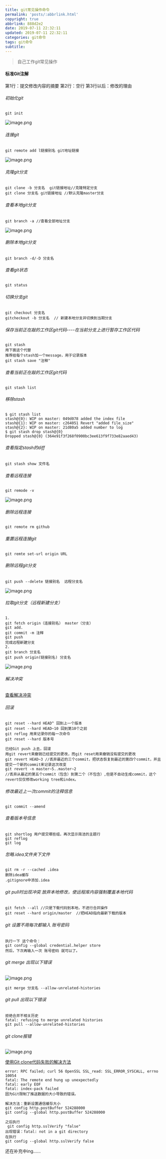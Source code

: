 ```yaml
---
title: git常见操作命令
permalink: 'posts/:abbrlink.html'
copyright: true
abbrlink: 888d2e2
date: 2019-07-11 22:32:11
updated: 2019-07-11 22:32:11
categories: git命令
tags: git命令
subtitle:
---
```

<blockquote class="blockquote-center">自己工作git常见操作</blockquote>

#### 标准Git注解
第1行：提交修改内容的摘要
第2行：空行
第3行以后：修改的理由
###### 初始化git
```
git init
```
![image.png](https://phpcoder-1259614901.cos.ap-guangzhou.myqcloud.com/phpcoder/git%E6%97%A5%E5%B8%B8%E6%93%8D%E4%BD%9C/3098875-aa08eb0c8eea9641.png)
<!--more-->
###### 连接git
```
git remote add l链接别名 git地址链接
```
![image.png](https://phpcoder-1259614901.cos.ap-guangzhou.myqcloud.com/phpcoder/git%E6%97%A5%E5%B8%B8%E6%93%8D%E4%BD%9C/3098875-84b3a36deb70c062.png)

###### 克隆git分支
```
git clone -b 分支名  git链接地址//克隆特定分支
git clone 分支名 git链接地址 //默认克隆master分支
```
###### 查看本地git分支
```
git branch -a //查看全部地址分支
```
![image.png](https://phpcoder-1259614901.cos.ap-guangzhou.myqcloud.com/phpcoder/git%E6%97%A5%E5%B8%B8%E6%93%8D%E4%BD%9C/3098875-ef916c40ab81e016.png)
###### 删除本地git分支
```
git branch -d/-D 分支名 
```
###### 查看git状态
```
git status
```
###### 切换分支git
```
git checkout 分支名
gitcheckout -b 分支名  // 新建本地分支并切换到当期分支
```
###### 保存当前正在敲的工作区git代码----在当前分支上进行暂存工作区代码
```
git stash
用下面这个代替
推荐给每个stash加一个message，用于记录版本
git stash save "注释"
```
###### 查看当前正在敲的工作区git代码
```
git stash list
```
###### 移除stash
```
$ git stash list
stash@{0}: WIP on master: 049d078 added the index file
stash@{1}: WIP on master: c264051 Revert "added file_size"
stash@{2}: WIP on master: 21d80a5 added number to log
$ git stash drop stash@{0}
Dropped stash@{0} (364e91f3f268f0900bc3ee613f9f733e82aaed43)
```
###### 查看指定stash的diff
```
git stash show 文件名
```
###### 查看远程连接
```
git remode -v
```
![image.png](https://phpcoder-1259614901.cos.ap-guangzhou.myqcloud.com/phpcoder/git%E6%97%A5%E5%B8%B8%E6%93%8D%E4%BD%9C/3098875-dbe574874e1c02e6.png)

###### 删除远程连接
```
git remote rm github
```
###### 重置远程连接git
```
git remte set-url origin URL
```
###### 删除远程git分支
```
git push --delete 链接别名  远程分支名
```
![image.png](https://phpcoder-1259614901.cos.ap-guangzhou.myqcloud.com/phpcoder/git%E6%97%A5%E5%B8%B8%E6%93%8D%E4%BD%9C/3098875-1b317fd2f097f390.png)

###### 拉取git分支（远程新建分支）

```
1.
git fetch origin（连接别名） master（分支）
git add.
git commit -m 注释
git push
完成远程新建分支
2.
git branch 分支名
git push origin(链接别名) 分支名
```
![image.png](https://phpcoder-1259614901.cos.ap-guangzhou.myqcloud.com/phpcoder/git%E6%97%A5%E5%B8%B8%E6%93%8D%E4%BD%9C/3098875-f8359479aa69fc43.png)
###### 解决冲突
[查看解决冲突](https://www.jianshu.com/p/b69f6dc03f55)

###### 回滚
``` 
git reset --hard HEAD^ 回到上一个版本
git reset --hard HEAD~10 回到第10个之前
git reflog 用来记录你的每一次命令
git reset --hard 版本号

已经Git push 上去，回滚
用git revert来撤销已经提交的更改，而git reset用来撤销没有提交的更改
git revert HEAD~3 //丢弃最近的三个commit，把状态恢复到最近的第四个commit，并且提交一个新的commit来记录这次改变
git revert -n master~5..master~2
//丢弃从最近的第五个commit（包含）到第二个（不包含）,但是不自动生成commit，这个revert仅仅修改working tree和index。
```
###### 修改最近上一次commit的注释信息
```
git commit --amend
```
###### 查看版本号信息
```
git shortlog 用户提交哪些组，再次显示简洁的主题行
git reflog
git log 

```
###### 忽略.idea文件夹下文件
```
git rm -r --cached .idea
删除idea缓存
.gitignore中添加.idea

```
###### git pull时出现冲突 放弃本地修改，使远程库内容强制覆盖本地代码
```
git fetch --all //只是下载代码到本地，不进行合并操作
git reset --hard origin/master  //把HEAD指向最新下载的版本
```

###### git 设置不用每次都输入 账号密码
```
执行一下 这个命令：
git config --global credential.helper store
然后，下次再输入一次 账号密码 就可以了。
```

###### git merge 出现以下错误
![image.png](https://phpcoder-1259614901.cos.ap-guangzhou.myqcloud.com/phpcoder/git%E6%97%A5%E5%B8%B8%E6%93%8D%E4%BD%9C/3098875-477e115aad7f2129.png)

```
git merge 分支名 --allow-unrelated-histories
```

###### git pull 出现以下错误

```
拒绝合并不相关历史
fatal: refusing to merge unrelated histories
git pull --allow-unrelated-histories
```

###### git clone报错

![image.png](https://phpcoder-1259614901.cos.ap-guangzhou.myqcloud.com/phpcoder/git%E6%97%A5%E5%B8%B8%E6%93%8D%E4%BD%9C/3098875-bb5704ee6a442f76.png)

[使用Git clone代码失败的解决方法](https://www.jianshu.com/p/f5295c74ee39)

```
error: RPC failed; curl 56 OpenSSL SSL_read: SSL_ERROR_SYSCALL, errno 10054
fatal: The remote end hung up unexpectedly
fatal: early EOF
fatal: index-pack failed
因为Git限制了推送数据的大小导致的错误。

解决方法：重新设置通信缓存大小
git config http.postBuffer 524288000
git config --global http.postBuffer 524288000

之后执行
 git config http.sslVerify "false"
出现错误：fatal: not in a git directory
在执行
git config --global http.sslVerify false
```

还在补充中ing......